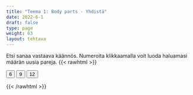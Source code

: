 ```yaml
---
title: "Teema 1: Body parts - Yhdistä"
date: 2022-6-1
draft: false
type: page
weight: 63
layout: tehtava
---
```

Etsi sanaa vastaava käännös. Numeroita klikkaamalla voit luoda haluamasi määrän uusia pareja.
{{< rawhtml >}}
<link rel="stylesheet" type="text/css" href="/css/yhdistely.css"/>
<div id="nappulat">
    <button id="kuusi">
    6
    </button>
    <button id="yhdeksän">
    9
    </button>
    <button id="kakstoista">
    12
    </button>
    </div>
<div id="tehtava" class="grid grid-cols-2">
 <div><ul id="terms"> </ul></div>
 <div><ul id="defs"> </ul></div>

</div>

<script> 
 
 //Execute a JavaScript immediately after a page has been loaded
window.onload = function() {

  //Data for terms and definitions. This can be stored in a separate .js file, in a JSON file or here in the main file
   var data = {
    terms: [{
     index: 0, text: 'archipelago'
}, { index: 1, text: 'bay, gulf'
}, { index: 2, text: 'brook'
}, { index: 3, text: 'canal, channel'
}, { index: 4, text: 'coast'
}, { index: 5, text: 'current'
}, { index: 6, text: 'delta'
}, { index: 7, text: 'ditch'
}, { index: 8, text: 'glacier'
}, { index: 9, text: 'iceberg'
}, { index: 10, text: 'island'
}, { index: 11, text: 'lake'
}, { index: 12, text: 'ocean'
}, { index: 13, text: 'peninsula'
}, { index: 14, text: 'pond'
}, { index: 15, text: 'reef'
}, { index: 16, text: 'river'
}, { index: 17, text: 'sea'
}, { index: 18, text: 'spring'
}, { index: 19, text: 'tide'
}, { index: 20, text: 'waterfall'
}, { index: 21, text: 'clay'
}, { index: 22, text: 'continent'
}, { index: 23, text: 'desert'
}, { index: 24, text: 'dirt, earth, soil'
}, { index: 25, text: 'fertile'
}, { index: 26, text: 'field'
}, { index: 27, text: 'fjeld, fell'
}, { index: 28, text: 'gorge, ravine'
}, { index: 29, text: 'gravel'
}, { index: 30, text: 'hill'
}, { index: 31, text: 'interior'
}, { index: 32, text: 'landscape, scenery'
}, { index: 33, text: 'lowland'
}, { index: 34, text: 'mainland'
}, { index: 35, text: 'mountain range'
}, { index: 36, text: 'mud'
}, { index: 37, text: 'non-arable, barren'
}, { index: 38, text: 'plain'
}, { index: 39, text: 'plateau'
}, { index: 40, text: 'sand'
}, { index: 41, text: 'slope'
}, { index: 42, text: 'soil, earth, ground'
}, { index: 43, text: 'valley'
}, { index: 44, text: 'volcano'
}, { index: 45, text: 'wilderness'
}, { index: 46, text: 'endangered (species)'
}, { index: 47, text: 'extinction'
}, { index: 48, text: 'food chain'
}, { index: 49, text: 'habitat'
}, { index: 50, text: 'indigenous'
}, { index: 51, text: 'invasive species'
}, { index: 52, text: 'protected (species)'
}, { index: 53, text: 'sanctuary'
}, { index: 54, text: 'species, species'
}, { index: 55, text: 'wildlife'
}, { index: 56, text: 'alga, algae'
}, { index: 57, text: 'bloom'
}, { index: 58, text: 'blossom'
}, { index: 59, text: 'branch'
}, { index: 60, text: 'bud'
}, { index: 61, text: 'bush'
}, { index: 62, text: 'cone'
}, { index: 63, text: 'coniferous tree'
}, { index: 64, text: 'cyanobacteria, blue-green algae'
}, { index: 65, text: 'deciduous tree'
}, { index: 66, text: 'evergreen (plant)'
}, { index: 67, text: 'flora and fauna'
}, { index: 68, text: 'foliage'
}, { index: 69, text: 'forest'
}, { index: 70, text: 'grove'
}, { index: 71, text: 'herb'
}, { index: 72, text: 'jungle'
}, { index: 73, text: 'lichen'
}, { index: 74, text: 'meadow'
}, { index: 75, text: 'moss'
}, { index: 76, text: 'mushroom; fungus, fungi'
}, { index: 77, text: 'needle'
}, { index: 78, text: 'plant'
}, { index: 79, text: 'pollen'
}, { index: 80, text: 'sapling'
}, { index: 81, text: 'seed'
}, { index: 82, text: 'shrub'
}, { index: 83, text: 'sprout'
}, { index: 84, text: 'swamp, bog, marshland'
}, { index: 85, text: 'trunk'
}, { index: 86, text: 'vegetation'
}, { index: 87, text: 'weed'
}, { index: 88, text: 'wither'
}, { index: 89, text: 'amphibian'
}, { index: 90, text: 'antenna, antennae'
}, { index: 91, text: 'arachnid'
}, { index: 92, text: 'beast'
}, { index: 93, text: 'bird of prey'
}, { index: 94, text: 'bovine animal'
}, { index: 95, text: 'breed'
}, { index: 96, text: 'carnivore'
}, { index: 97, text: 'claw'
}, { index: 98, text: 'fin'
}, { index: 99, text: 'fur'
}, { index: 100, text: 'game'
}, { index: 101, text: 'gill'
}, { index: 102, text: 'herbivore'
}, { index: 103, text: 'hibernate'
}, { index: 104, text: 'hoof'
}, { index: 105, text: 'horn'
}, { index: 106, text: 'hump'
}, { index: 107, text: 'insect'
}, { index: 108, text: 'invertebrate'
}, { index: 109, text: 'mammal'
}, { index: 110, text: 'marsupial'
}, { index: 111, text: 'migratory bird'
}, { index: 112, text: 'mollusc'
}, { index: 113, text: 'muzzle'
}, { index: 114, text: 'nest'
}, { index: 115, text: 'nocturnal animal'
}, { index: 116, text: 'offspring'
}, { index: 117, text: 'paw'
}, { index: 118, text: 'reptile'
}, { index: 119, text: 'rodent'
}, { index: 120, text: 'scavenger'
}, { index: 121, text: 'shell'
}, { index: 122, text: 'tail'
}, { index: 123, text: 'tentacle'
}, { index: 124, text: 'territory'
}, { index: 125, text: 'tusk'
}, { index: 126, text: 'vermin'
}, { index: 127, text: 'vertebrate'
}, { index: 128, text: 'whisker'


},

    ],

  definitions: [{
    
     index: 0, text: 'saaristo'
}, { index: 1, text: 'lahti'
}, { index: 2, text: 'puro'
}, { index: 3, text: 'kanaali'
}, { index: 4, text: 'rannikko'
}, { index: 5, text: 'virta, virtaus'
}, { index: 6, text: 'suisto'
}, { index: 7, text: 'oja'
}, { index: 8, text: 'jäätikkö'
}, { index: 9, text: 'jäävuori'
}, { index: 10, text: 'saari'
}, { index: 11, text: 'järvi'
}, { index: 12, text: 'valtameri'
}, { index: 13, text: 'niemimaa'
}, { index: 14, text: 'lampi'
}, { index: 15, text: 'riutta, särkkä'
}, { index: 16, text: 'joki'
}, { index: 17, text: 'meri'
}, { index: 18, text: 'lähde'
}, { index: 19, text: 'vuorovesi'
}, { index: 20, text: 'vesiputous'
}, { index: 21, text: 'savi'
}, { index: 22, text: 'maanosa'
}, { index: 23, text: 'autiomaa'
}, { index: 24, text: 'multa'
}, { index: 25, text: 'hedelmällinen'
}, { index: 26, text: 'pelto'
}, { index: 27, text: 'tunturi'
}, { index: 28, text: 'rotko'
}, { index: 29, text: 'sora'
}, { index: 30, text: 'mäki, kukkula'
}, { index: 31, text: 'sisämaa'
}, { index: 32, text: 'maisema'
}, { index: 33, text: 'alanko'
}, { index: 34, text: 'mantere'
}, { index: 35, text: 'vuoristo'
}, { index: 36, text: 'muta'
}, { index: 37, text: 'viljelyyn sopimaton'
}, { index: 38, text: 'tasanko'
}, { index: 39, text: 'ylätasanko'
}, { index: 40, text: 'hiekka'
}, { index: 41, text: 'rinne'
}, { index: 42, text: 'maaperä'
}, { index: 43, text: 'laakso'
}, { index: 44, text: 'tulivuori'
}, { index: 45, text: 'erämaa'
}, { index: 46, text: 'uhanalainen (laji)'
}, { index: 47, text: 'sukupuuttoon kuoleminen'
}, { index: 48, text: 'ravintoketju'
}, { index: 49, text: 'elinympäristö'
}, { index: 50, text: 'kotoperäinen, alkuperäinen'
}, { index: 51, text: 'vieraslaji'
}, { index: 52, text: 'rauhoitettu (laji)'
}, { index: 53, text: 'suojelualue, rauhoitusalue'
}, { index: 54, text: 'laji, lajit'
}, { index: 55, text: 'luonto; luonnonvaraiset eläimet (ja joskus myös kasvit)'
}, { index: 56, text: 'levä, levät'
}, { index: 57, text: 'kukinto, kukkia'
}, { index: 58, text: 'kukka, kukkia'
}, { index: 59, text: 'oksa'
}, { index: 60, text: 'nuppu'
}, { index: 61, text: 'pensas'
}, { index: 62, text: 'käpy'
}, { index: 63, text: 'havupuu'
}, { index: 64, text: 'sinilevä'
}, { index: 65, text: 'lehtipuu'
}, { index: 66, text: 'ikivihreä (kasvi)'
}, { index: 67, text: 'kasvit ja eläimet'
}, { index: 68, text: 'lehvistö, lehdet'
}, { index: 69, text: 'metsä'
}, { index: 70, text: 'metsikkö, lehto'
}, { index: 71, text: 'yrtti'
}, { index: 72, text: 'viidakko'
}, { index: 73, text: 'jäkälä'
}, { index: 74, text: 'niitty'
}, { index: 75, text: 'sammal'
}, { index: 76, text: 'sieni, sienet'
}, { index: 77, text: 'neulanen'
}, { index: 78, text: 'kasvi; istuttaa'
}, { index: 79, text: 'siitepöly'
}, { index: 80, text: 'taimi'
}, { index: 81, text: 'siemen'
}, { index: 82, text: 'varpu, pensas'
}, { index: 83, text: 'verso, itu'
}, { index: 84, text: 'suo'
}, { index: 85, text: 'runko'
}, { index: 86, text: 'kasvillisuus'
}, { index: 87, text: 'rikkaruoho'
}, { index: 88, text: 'kuihtua, lakastua'
}, { index: 89, text: 'sammakkoeläin'
}, { index: 90, text: 'tuntosarvi, tuntosarvet'
}, { index: 91, text: 'hämähäkkieläin'
}, { index: 92, text: 'eläin, peto'
}, { index: 93, text: 'petolintu'
}, { index: 94, text: 'nautaeläin'
}, { index: 95, text: 'rotu'
}, { index: 96, text: 'lihansyöjä'
}, { index: 97, text: 'kynsi'
}, { index: 98, text: 'evä'
}, { index: 99, text: 'turkki'
}, { index: 100, text: 'riista'
}, { index: 101, text: 'kidus'
}, { index: 102, text: 'kasvinsyöjä'
}, { index: 103, text: 'talvehtia, horrostaa'
}, { index: 104, text: 'sorkka, kavio'
}, { index: 105, text: 'sarvi'
}, { index: 106, text: 'kyttyrä'
}, { index: 107, text: 'hyönteinen'
}, { index: 108, text: 'selkärangaton'
}, { index: 109, text: 'nisäkäs'
}, { index: 110, text: 'pussieläin'
}, { index: 111, text: 'muuttolintu'
}, { index: 112, text: 'nilviäinen'
}, { index: 113, text: 'turpa, kuono'
}, { index: 114, text: 'pesä; pesiä'
}, { index: 115, text: 'yöeläin'
}, { index: 116, text: 'jälkeläiset'
}, { index: 117, text: 'tassu, käpälä'
}, { index: 118, text: 'matelija'
}, { index: 119, text: 'jyrsijä'
}, { index: 120, text: 'haaskaeläin'
}, { index: 121, text: 'kilpi, kuori'
}, { index: 122, text: 'häntä'
}, { index: 123, text: 'lonkero'
}, { index: 124, text: 'reviiri'
}, { index: 125, text: 'syöksyhammas'
}, { index: 126, text: 'tuhoeläin, tuholainen'
}, { index: 127, text: 'selkärankainen'
}, { index: 128, text: 'viiksikarva'


},

    ],
    //this creates matches for indexes. This is a sort of an Answer Sheet
    pairs: {
      0: 0,
      1: 1,
      2: 2,
      3: 3,
      4: 4,
      5: 5,
      6: 6,
      7: 7,
      8: 8,
      9: 9,
      10: 10,
      11: 11,
      12: 12,
      13: 13,
      14: 14,
      15: 15,
      16: 16,
      17: 17,
      18: 18,
      19: 19,
      20: 20,
      21: 21,
      22: 22,
      23: 23,
      24: 24,
      25: 25,
      26: 26,
      27: 27,
      28: 28,
      29: 29,
      30: 30,
      31: 31,
      32: 32,
      33: 33,
      34: 34,
      35: 35,
      36: 36,
      37: 37,
      38: 38,
      39: 39,
      40: 40,
      41: 41,
      42: 42,
      43: 43,
      44: 44,
      45: 45,
      46: 46,
      47: 47,
      48: 48,
      49: 49,
      50: 50,
      51: 51,
      52: 52,
      53: 53,
      54: 54,
      55: 55,
      56: 56,
      57: 57,
      58: 58,
      59: 59,
      60: 60,
      61: 61,
      62: 62,
      63: 63,
      64: 64,
      65: 65,
      66: 66,
      67: 67,
      68: 68,
      69: 69,
      70: 70,
      71: 71,
      72: 72,
      73: 73,
      74: 74,
      75: 75,
      76: 76,
      77: 77,
      78: 78,
      79: 79,
      80: 80,
      81: 81,
      82: 82,
      83: 83,
      84: 84,
      85: 85,
      86: 86,
      87: 87,
      88: 88,
      89: 89,
      90: 90,
      91: 91,
      92: 92,
      93: 93,
      94: 94,
      95: 95,
      96: 96,
      97: 97,
      98: 98,
      99: 99,
      100: 100,
      101: 101,
      102: 102,
      103: 103,
      104: 104,
      105: 105,
      106: 106,
      107: 107,
      108: 108,
      109: 109,
      110: 110,
      111: 111,
      112: 112,
      113: 113,
      114: 114,
      115: 115,
      116: 116,
      117: 117,
      118: 118,
      119: 119,
      120: 120,
      121: 121,
      122: 122,
      123: 123,
      124: 124,
      125: 125,
      126: 126,
      127: 127,
      128: 128,

    }
  };
    
for (var a=[],i=0;i<129;++i) a[i]=i;

function shufflee(array) {
  var tmp, current, top = array.length;
  if(top) while(--top) {
    current = Math.floor(Math.random() * (top + 1));
    tmp = array[current];
    array[current] = array[top];
    array[top] = tmp;
  }
  return array;
}

a = shufflee(a);
  

  var selectedTerm = null, //to make sure none is selected onload
    selectedDef = null,
    termsContainer = document.querySelector("#terms"), //list of terms
    defsContainer = document.querySelector("#defs"); //list of definitions

  //This function takes two arguments, that is one term and one def to compare if they match. It returns True or False after compairing values of the "pairs" object property.     
  function isMatch(termIndex, defIndex) {
    return data.pairs[termIndex] === defIndex;
  }

  //This function adds HTML elements and content to the specified container (UL).
  function createListHTML(list, container) {
    container.innerHTML = ""; //first, clean up any existing LI elements
    for (var i = 0; i < 129; i++) {
      container.innerHTML = container.innerHTML + "<li data-index='" + list[i]["index"] + "'>" + "<span>" + list[i]["text"] + "</span>" + "</li>";

    }
  }

function addCSS(css){
  var elem=document.createElement('style');
  if(elem.styleSheet && !elem.sheet)elem.styleSheet.cssText=css;
  else elem.appendChild(document.createTextNode(css));
  document.getElementsByTagName('head')[0].appendChild(elem); 
}

  createListHTML(data.terms, termsContainer);
  createListHTML(data.definitions, defsContainer);

  //listen for a "click" event on a list of Terms and store the clicked object in the target object
  termsContainer.addEventListener("click", function(e) {
    var target = e.target.parentNode;
    if (target.className === "score")
      return;
    var termIndex = Number(target.getAttribute("data-index"));
    //the condition is that only one LI can be selected
    if (selectedTerm !== null && selectedTerm !== termIndex) {
      termsContainer.querySelector("li[data-index='" + selectedTerm + "']").removeAttribute("data-selected");
    }

    //deletion of the decoration
    if (target.hasAttribute("data-selected")) {
      target.removeAttribute("data-selected");
      selectedTerm = null;
    }
    //selecting on click	
    else {
      target.setAttribute("data-selected", true);
      selectedTerm = termIndex;
    }

    if (selectedTerm !== null && selectedDef !== null) {
      var term = document.querySelector("#terms [data-index='" + selectedTerm + "']");
      var def = document.querySelector("#defs [data-index='" + selectedDef + "']");
      if (isMatch(selectedTerm, selectedDef)) {
				term.className = "score";
        def.className = "score";
  			numero++;
   			term.style.order = (numero);
   			def.style.order = (numero);
            }
      selectedTerm = null;
      selectedDef = null;
      term.removeAttribute("data-selected");
      def.removeAttribute("data-selected");
			    }
  })

  defsContainer.addEventListener("click", function(e) {
    var target = e.target.parentNode;
    if (target.className === "score")
      return;
    var defIndex = Number(target.getAttribute("data-index"));
    var defText = Number(target.getAttribute("data-index"))

    if (selectedDef !== null && selectedDef !== defIndex) {
      defsContainer.querySelector("li[data-index='" + selectedDef + "']").removeAttribute("data-selected");
    }

    if (target.hasAttribute("data-selected"))
      target.removeAttribute("data-selected");
    else
      target.setAttribute("data-selected", true);
    selectedDef = Number(target.getAttribute("data-index"));
    if (selectedTerm !== null && selectedDef !== null) {
      //var term = document.querySelector("#terms [data-index='"+selectedTerm+"']");
      var term = termsContainer.querySelector("[data-index='" + selectedTerm + "']");
      //var def = document.querySelector("#defs [data-index='"+selectedDef+"']");
      var def = defsContainer.querySelector("[data-index='" + selectedDef + "']");
      if (isMatch(selectedTerm, selectedDef)) {
				term.className = "score";
        def.className = "score";
  			numero++;
   			term.style.order = (numero);
   			def.style.order = (numero);
       }
      
      selectedTerm = null; //poista napautusten valinta
      selectedDef = null; //poista napautusten valinta
      term.removeAttribute("data-selected");
      def.removeAttribute("data-selected");
    }
  })

  function shuffle() {
    randomSort(data.terms)
    randomSort(data.definitions)
    createListHTML(data.terms, termsContainer)
    createListHTML(data.definitions, defsContainer)
    addCSS("div#tehtava li[data-index]{display: none;}")
    addCSS("div#tehtava li[data-index='" + a[0] + "']{display: flex;}")
		addCSS("div#tehtava li[data-index='" + a[1] + "']{display: flex;}")
    addCSS("div#tehtava li[data-index='" + a[2] + "']{display: flex;}")
    addCSS("div#tehtava li[data-index='" + a[3] + "']{display: flex;}")
    addCSS("div#tehtava li[data-index='" + a[4] + "']{display: flex;}")
    addCSS("div#tehtava li[data-index='" + a[5] + "']{display: flex;}")
  }
  
    function shuffle9() {
    randomSort(data.terms)
    randomSort(data.definitions)
    createListHTML(data.terms, termsContainer)
    createListHTML(data.definitions, defsContainer)
		addCSS("div#tehtava li[data-index]{display: none;}")
    addCSS("div#tehtava li[data-index='" + a[0] + "']{display: flex;}")
		addCSS("div#tehtava li[data-index='" + a[1] + "']{display: flex;}")
    addCSS("div#tehtava li[data-index='" + a[2] + "']{display: flex;}")
    addCSS("div#tehtava li[data-index='" + a[3] + "']{display: flex;}")
    addCSS("div#tehtava li[data-index='" + a[4] + "']{display: flex;}")
    addCSS("div#tehtava li[data-index='" + a[5] + "']{display: flex;}")
    addCSS("div#tehtava li[data-index='" + a[6] + "']{display: flex;}")
    addCSS("div#tehtava li[data-index='" + a[7] + "']{display: flex;}")
    addCSS("div#tehtava li[data-index='" + a[8] + "']{display: flex;}")
  }
  
      function shuffle12() {
    randomSort(data.terms)
    randomSort(data.definitions)
    createListHTML(data.terms, termsContainer)
    createListHTML(data.definitions, defsContainer)
addCSS("div#tehtava li[data-index]{display: none;}")
    addCSS("div#tehtava li[data-index='" + a[0] + "']{display: flex;}")
		addCSS("div#tehtava li[data-index='" + a[1] + "']{display: flex;}")
    addCSS("div#tehtava li[data-index='" + a[2] + "']{display: flex;}")
    addCSS("div#tehtava li[data-index='" + a[3] + "']{display: flex;}")
    addCSS("div#tehtava li[data-index='" + a[4] + "']{display: flex;}")
    addCSS("div#tehtava li[data-index='" + a[5] + "']{display: flex;}")
    addCSS("div#tehtava li[data-index='" + a[6] + "']{display: flex;}")
    addCSS("div#tehtava li[data-index='" + a[7] + "']{display: flex;}")
    addCSS("div#tehtava li[data-index='" + a[8] + "']{display: flex;}")
    addCSS("div#tehtava li[data-index='" + a[9] + "']{display: flex;}")
		addCSS("div#tehtava li[data-index='" + a[10] + "']{display: flex;}")
    addCSS("div#tehtava li[data-index='" + a[11] + "']{display: flex;}")
    addCSS("div#tehtava li[data-index='" + a[12] + "']{display: flex;}")
  }
  
  
  function randomSort(array) {
    var currentIndex = array.length,
      temporaryValue, randomIndex;

    // While there remain elements to shuffle...

    while (currentIndex !== 0) {

      // Pick a remaining element...
      randomIndex = Math.floor(Math.random() * currentIndex);
      currentIndex -= 1;

      // And swap it with the current element. SWAP
      temporaryValue = array[currentIndex];
      array[currentIndex] = array[randomIndex];
      array[randomIndex] = temporaryValue;
    }

    return array;
  }

  shuffle(); 
  
  document.getElementById("kuusi").addEventListener("click", function() {
        shuffle();
        a = shufflee(a);
      }   
       )
  document.getElementById("yhdeksän").addEventListener("click", function() {
        shuffle9();
        a = shufflee(a);
      }   
       )
  document.getElementById("kakstoista").addEventListener("click", function() {
        shuffle12();
        a = shufflee(a);
      }   
       )
       
  }

var numero = 0;

</script>
{{< /rawhtml >}}